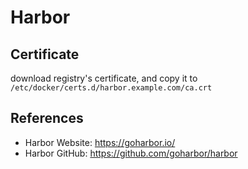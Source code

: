 # Harbor

## Certificate

download registry's certificate, and copy it to `/etc/docker/certs.d/harbor.example.com/ca.crt`

## References

- Harbor Website: <https://goharbor.io/>
- Harbor GitHub: <https://github.com/goharbor/harbor>

